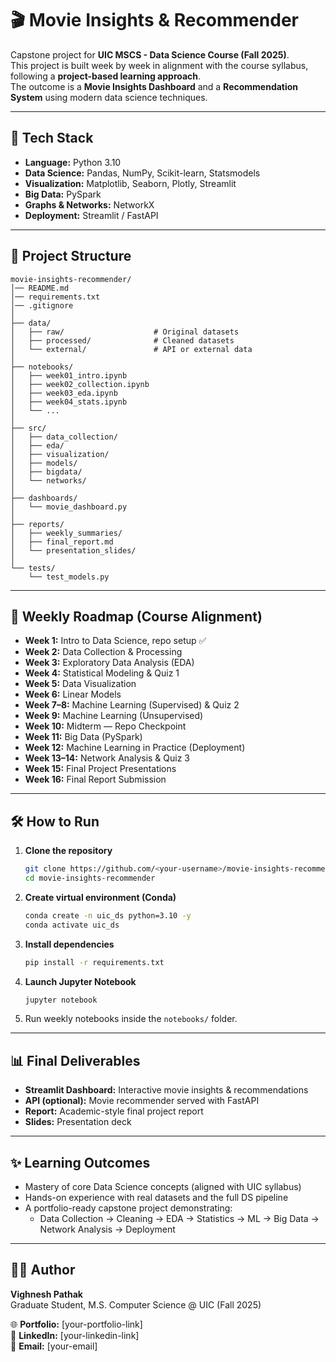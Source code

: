 # 🎬 Movie Insights & Recommender

Capstone project for **UIC MSCS - Data Science Course (Fall 2025)**.  
This project is built week by week in alignment with the course syllabus, following a **project-based learning approach**.  
The outcome is a **Movie Insights Dashboard** and a **Recommendation System** using modern data science techniques.

---

## 🚀 Tech Stack
- **Language:** Python 3.10  
- **Data Science:** Pandas, NumPy, Scikit-learn, Statsmodels  
- **Visualization:** Matplotlib, Seaborn, Plotly, Streamlit  
- **Big Data:** PySpark  
- **Graphs & Networks:** NetworkX  
- **Deployment:** Streamlit / FastAPI  

---

## 📂 Project Structure
```
movie-insights-recommender/
│── README.md
│── requirements.txt
│── .gitignore
│
├── data/
│   ├── raw/                    # Original datasets
│   ├── processed/              # Cleaned datasets
│   └── external/               # API or external data
│
├── notebooks/
│   ├── week01_intro.ipynb
│   ├── week02_collection.ipynb
│   ├── week03_eda.ipynb
│   ├── week04_stats.ipynb
│   └── ...
│
├── src/
│   ├── data_collection/
│   ├── eda/
│   ├── visualization/
│   ├── models/
│   ├── bigdata/
│   └── networks/
│
├── dashboards/
│   └── movie_dashboard.py
│
├── reports/
│   ├── weekly_summaries/
│   ├── final_report.md
│   └── presentation_slides/
│
└── tests/
    └── test_models.py
```

---

## 🎯 Weekly Roadmap (Course Alignment)

- **Week 1:** Intro to Data Science, repo setup ✅  
- **Week 2:** Data Collection & Processing  
- **Week 3:** Exploratory Data Analysis (EDA)  
- **Week 4:** Statistical Modeling & Quiz 1  
- **Week 5:** Data Visualization  
- **Week 6:** Linear Models  
- **Week 7–8:** Machine Learning (Supervised) & Quiz 2  
- **Week 9:** Machine Learning (Unsupervised)  
- **Week 10:** Midterm — Repo Checkpoint  
- **Week 11:** Big Data (PySpark)  
- **Week 12:** Machine Learning in Practice (Deployment)  
- **Week 13–14:** Network Analysis & Quiz 3  
- **Week 15:** Final Project Presentations  
- **Week 16:** Final Report Submission  

---

## 🛠️ How to Run

1. **Clone the repository**  
   ```bash
   git clone https://github.com/<your-username>/movie-insights-recommender.git
   cd movie-insights-recommender
   ```

2. **Create virtual environment (Conda)**
   ```bash
   conda create -n uic_ds python=3.10 -y
   conda activate uic_ds
   ```

3. **Install dependencies**
   ```bash
   pip install -r requirements.txt
   ```

4. **Launch Jupyter Notebook**
   ```bash
   jupyter notebook
   ```

5. Run weekly notebooks inside the `notebooks/` folder.

---

## 📊 Final Deliverables
- **Streamlit Dashboard:** Interactive movie insights & recommendations
- **API (optional):** Movie recommender served with FastAPI
- **Report:** Academic-style final project report
- **Slides:** Presentation deck

---

## ✨ Learning Outcomes
- Mastery of core Data Science concepts (aligned with UIC syllabus)
- Hands-on experience with real datasets and the full DS pipeline
- A portfolio-ready capstone project demonstrating:
  - Data Collection → Cleaning → EDA → Statistics → ML → Big Data → Network Analysis → Deployment

---

## 👨‍💻 Author
**Vighnesh Pathak**  
Graduate Student, M.S. Computer Science @ UIC (Fall 2025)

🌐 **Portfolio:** [your-portfolio-link]  
💼 **LinkedIn:** [your-linkedin-link]  
📧 **Email:** [your-email]